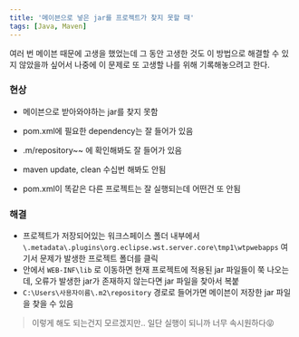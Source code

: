 ```yaml
---
title: '메이븐으로 넣은 jar를 프로젝트가 찾지 못할 때'
tags: [Java, Maven]
---
```


여러 번 메이븐 때문에 고생을 했었는데 그 동안 고생한 것도 이 방법으로 해결할 수 있지 않았을까 싶어서 나중에 이 문제로 또 고생할 나를 위해 기록해놓으려고 한다.

### 현상

- 메이븐으로 받아와야하는 jar를 찾지 못함

- pom.xml에 필요한 dependency는 잘 들어가 있음
- .m/repository~~ 에 확인해봐도 잘 들어가 있음
- maven update, clean 수십번 해봐도 안됨
- pom.xml이 똑같은 다른 프로젝트는 잘 실행되는데 어떤건 또 안됨

### 해결

- 프로젝트가 저장되어있는 워크스페이스 폴더 내부에서 `\.metadata\.plugins\org.eclipse.wst.server.core\tmp1\wtpwebapps` 여기서 문제가 발생한 프로젝트 폴더를 클릭
- 안에서 `WEB-INF\lib` 로 이동하면 현재 프로젝트에 적용된 jar 파일들이 쭉 나오는데, 오류가 발생한 jar가 존재하지 않는다면 jar 파일을 찾아서 복붙
- `C:\Users\사용자이름\.m2\repository` 경로로 들어가면 메이븐이 저장한 jar 파일을 찾을 수 있음

> 이렇게 해도 되는건지 모르겠지만.. 일단 실행이 되니까 너무 속시원하다😝
